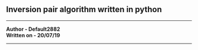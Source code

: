 
## Inversion pair algorithm written in python

***********************************
**Author - Default2882**  
**Written on - 20/07/19**

***********************************